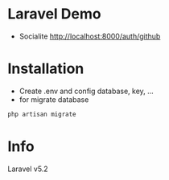 # Laravel Demo
- Socialite <http://localhost:8000/auth/github>

# Installation
- Create .env and config database, key, ...
- for migrate database
```bash 
php artisan migrate 
``` 

# Info
Laravel v5.2

